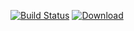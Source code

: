 [![Build Status](https://img.shields.io/travis/function61/docserver.svg?style=for-the-badge)](https://travis-ci.org/function61/docserver)
[![Download](https://img.shields.io/docker/pulls/fn61/docserver.svg?style=for-the-badge)](https://hub.docker.com/r/fn61/docserver/)
